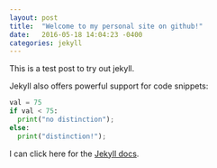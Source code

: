 ```yaml
---
layout: post
title:  "Welcome to my personal site on github!"
date:   2016-05-18 14:04:23 -0400
categories: jekyll
---
```


This is a test post to try out jekyll.

Jekyll also offers powerful support for code snippets:

``` python
val = 75
if val < 75:
  print("no distinction");
else:
  print("distinction!");
```

I can click here for the [Jekyll docs][jekyll-docs].

[jekyll-docs]: http://jekyllrb.com/docs/home
